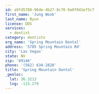 ```yaml
---
id: a9fd5788-96de-4b27-8c76-9a0f041ef5c7
first_name: 'Jung Wook'
last_name: Byun
license: DDS
services:
  - dentist
category: dentists
org_name: 'Spring Mountain Dental'
address: '5785 Spring Mountain Rd'
city: 'Las Vegas'
state: NV
zip: '89146'
phone: '(562) 634-2828'
title: 'Spring Mountain Dental'
_geoloc:
  lat: 36.3213
  lng: -115.279
---
```

